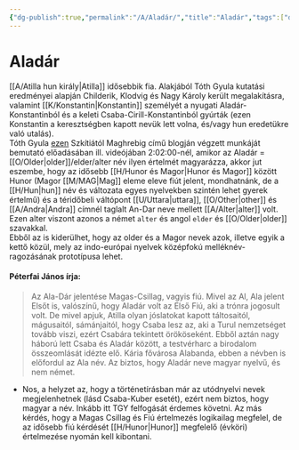 ```yaml
---
{"dg-publish":true,"permalink":"/A/Aladár/","title":"Aladár","tags":["dg_uploaded"],"created":"2023-10-17T08:02","updated":"2023-11-08T03:29"}
---
```



# Aladár

[[A/Atilla hun király\|Atilla]] idősebbik fia. Alakjából Tóth Gyula kutatási eredményei alapján Childerik, Klodvig és Nagy Károly került megalakításra, valamint [[K/Konstantin\|Konstantin]] személyét a nyugati Aladár-Konstantinból és a keleti Csaba-Cirill-Konstantinból gyúrták (ezen Konstantin a keresztségben kapott nevük lett volna, és/vagy hun eredetükre való utalás).  
Tóth Gyula [ezen](https://youtu.be/Moat-sqjnd4) Szkítiától Maghrebig című blogján végzett munkáját bemutató előadásában ill. videójában 2:02:00-nél, amikor az Aladár = [[O/Older\|older]]/elder/alter név ilyen értelmét magyarázza, akkor jut eszembe, hogy az idősebb [[H/Hunor és Magor\|Hunor és Magor]] között Hunor (Magor [[M/MAG\|Mag]] eleme eleve fiút jelent, mondhatnánk, de a [[H/Hun\|hun]] név és változata egyes nyelvekben szintén lehet gyerek értelmű) és a téridőbeli váltópont [[U/Uttara\|uttara]], [[O/Other\|other]] és [[A/Andra\|Andra]] címnél taglalt An-Dar neve mellett [[A/Alter\|alter]] volt. Ezen alter viszont azonos a német `alter` és angol `elder` és [[O/Older\|older]] szavakkal.  
Ebből az is kiderülhet, hogy az older és a Magor nevek azok, illetve egyik a kettő közül, mely az indo-európai nyelvek középfokú melléknév-ragozásának prototípusa lehet.  

#### Péterfai János írja:

> Az Ala-Dár jelentése Magas-Csillag, vagyis fiú. Mivel az Al, Ala jelent Elsőt is, valószínű, hogy Aladár volt az Első Fiú, aki a trónra jogosult volt. De mivel apjuk, Atilla olyan jóslatokat kapott táltosaitól, mágusaitól, sámánjaitól, hogy Csaba lesz az, aki a Turul nemzetséget tovább viszi, ezért Csabára tekintett örököseként. Ebből aztán nagy háború lett Csaba és Aladár között, a testvérharc a birodalom összeomlását idézte elő. Kária fővárosa Alabanda, ebben a névben is előfordul az Ala név. Az biztos, hogy Aladár neve magyar nyelvű, és nem német.  
- Nos, a helyzet az, hogy a történetírásban már az utódnyelvi nevek megjelenhetnek (lásd Csaba-Kuber esetét), ezért nem biztos, hogy magyar a név. Inkább itt TGY felfogását érdemes követni. Az más kérdés, hogy a Magas Csillag és Fiú értelmezés logikailag megfelel, de az idősebb fiú kérdését [[H/Hunor\|Hunor]] megfelelő (évköri) értelmezése nyomán kell kibontani.